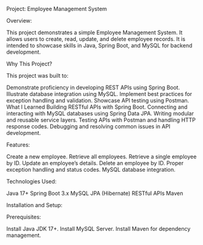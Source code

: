 Project: Employee Management System



Overview:

This project demonstrates a simple Employee Management System. It allows users to create, read, update, and delete employee records. It is intended to showcase skills in Java, Spring Boot, and MySQL for backend development.

Why This Project?

This project was built to:

Demonstrate proficiency in developing REST APIs using Spring Boot.
Illustrate database integration using MySQL.
Implement best practices for exception handling and validation.
Showcase API testing using Postman.
What I Learned
Building RESTful APIs with Spring Boot.
Connecting and interacting with MySQL databases using Spring Data JPA.
Writing modular and reusable service layers.
Testing APIs with Postman and handling HTTP response codes.
Debugging and resolving common issues in API development.

Features:

Create a new employee.
Retrieve all employees.
Retrieve a single employee by ID.
Update an employee’s details.
Delete an employee by ID.
Proper exception handling and status codes.
MySQL database integration.

Technologies Used:

Java 17+
Spring Boot 3.x
MySQL
JPA (Hibernate)
RESTful APIs
Maven

Installation and Setup:

Prerequisites:

Install Java JDK 17+.
Install MySQL Server.
Install Maven for dependency management.

